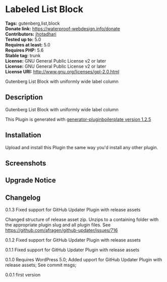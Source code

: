 # Labeled List Block #
**Tags:** gutenberg,list,block  
**Donate link:** https://waterproof-webdesign.info/donate  
**Contributors:** [jhotadhari](https://profiles.wordpress.org/jhotadhari)  
**Tested up to:** 5.0  
**Requires at least:** 5.0  
**Requires PHP:** 5.6  
**Stable tag:** trunk  
**License:** GNU General Public License v2 or later  
**License:** GNU General Public License v2 or later  
**License URI:** http://www.gnu.org/licenses/gpl-2.0.html  

Gutenberg List Block with uniformly wide label column


## Description ##

Gutenberg List Block with uniformly wide label column

This Plugin is generated with [generator-pluginboilerplate version 1.2.5](https://github.com/jhotadhari/generator-pluginboilerplate)

## Installation ##
Upload and install this Plugin the same way you'd install any other plugin.

## Screenshots ##

## Upgrade Notice ##

## Changelog ##


0.1.3
Fixed support for GitHub Updater Plugin with release assets

Changed structure of release asset zip. Unzips to a containing folder with the appropriate plugin slug and all plugin files. See https://github.com/afragen/github-updater/issues/716

0.1.2
Fixed support for GitHub Updater Plugin with release assets

0.1.1
Fixed support for GitHub Updater Plugin with release assets

0.1.0
Requires WordPress 5.0; Added upport for GitHub Updater Plugin with release assets; See commit msgs;

0.0.1
first version

